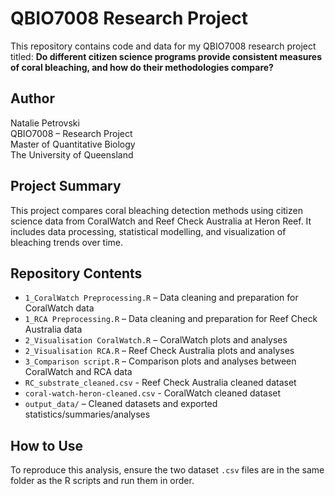 # QBIO7008 Research Project

This repository contains code and data for my QBIO7008 research project titled: 
**Do different citizen science programs provide consistent measures of coral bleaching, and how do their methodologies compare?**

## Author

Natalie Petrovski  
QBIO7008 – Research Project <br> Master of Quantitative Biology <br> The University of Queensland

## Project Summary

This project compares coral bleaching detection methods using citizen science data from CoralWatch and Reef Check Australia at Heron Reef. It includes data processing, statistical modelling, and visualization of bleaching trends over time.

## Repository Contents

- `1_CoralWatch Preprocessing.R` – Data cleaning and preparation for CoralWatch data
- `1_RCA Preprocessing.R` – Data cleaning and preparation for Reef Check Australia data
- `2_Visualisation CoralWatch.R` – CoralWatch plots and analyses
- `2_Visualisation RCA.R` – Reef Check Australia plots and analyses
- `3_Comparison script.R` – Comparison plots and analyses between CoralWatch and RCA data
- `RC_substrate_cleaned.csv` - Reef Check Australia cleaned dataset
- `coral-watch-heron-cleaned.csv` - CoralWatch cleaned dataset
- `output_data/` – Cleaned datasets and exported statistics/summaries/analyses

## How to Use

To reproduce this analysis, ensure the two dataset `.csv` files are in the same folder as the R scripts and run them in order.


